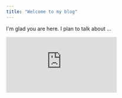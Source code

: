 ```yaml
---
title: "Welcome to my blog"
---
```


I'm glad you are here. I plan to talk about ...

<embed src="https://simonkvantdator.github.io/SoME1/main.pdf" type="application/pdf" />
